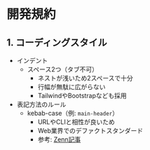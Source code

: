 # 開発規約

## 1. コーディングスタイル

- インデント
  - スペース2つ（タブ不可）
    - ネストが浅いため2スペースで十分
    - 行幅が無駄に広がらない
    - TailwindやBootstrapなども採用
- 表記方法のルール
  - kebab-case（例: `main-header`）
    - URLやCLIと相性が良いため
    - Web業界でのデファクトスタンダード
    - 参考: [Zenn記事](https://zenn.dev/ken7253/scraps/461258929f9bf3)
